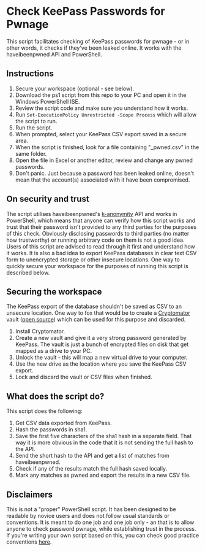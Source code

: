 # Check KeePass Passwords for Pwnage
This script facilitates checking of KeePass passwords for pwnage - or in other words, it checks if they've been leaked online. It works with the haveibeenpwned API and PowerShell.

## Instructions
1. Secure your workspace (optional - see below).
2. Download the ps1 script from this repo to your PC and open it in the Windows PowerShell ISE.
3. Review the script code and make sure you understand how it works.
4. Run `Set-ExecutionPolicy Unrestricted -Scope Process` which will allow the script to run.
5. Run the script.
6. When prompted, select your KeePass CSV export saved in a secure area.
7. When the script is finished, look for a file containing "_pwned.csv" in the same folder.
8. Open the file in Excel or another editor, review and change any pwned passwords.
9. Don't panic. Just because a password has been leaked online, doesn't mean that the account(s) associated with it have been compromised.

## On security and trust
The script utilises haveibeenpwned's [k-anonymity](https://blog.cloudflare.com/validating-leaked-passwords-with-k-anonymity/) API and works in PowerShell, which means that anyone can verify how this script works and trust that their password isn't provided to any third parties for the purposes of this check.
Obviously disclosing passwords to third parties (no matter how trustworthy) or running arbitrary code on them is not a good idea. Users of this script are advised to read through it first and understand how it works.
It is also a bad idea to export KeePass databases in clear text CSV form to unencrypted storage or other insecure locations. One way to quickly secure your workspace for the purposes of running this script is described below.

## Securing the workspace
The KeePass export of the database shouldn't be saved as CSV to an unsecure location. One way to fox that would be to create a [Cryptomator](https://cryptomator.org/) vault ([open source](https://github.com/cryptomator/cryptomator)) which can be used for this purpose and discarded.
1. Install Cryptomator.
2. Create a new vault and give it a very strong password generated by KeePass. The vault is just a bunch of encrypted files on disk that get mapped as a drive to your PC.
3. Unlock the vault - this will map a new virtual drive to your computer.
4. Use the new drive as the location where you save the KeePass CSV export.
5. Lock and discard the vault or CSV files when finished.

## What does the script do?
This script does the following:
1. Get CSV data exported from KeePass.
2. Hash the passwords in sha1.
3. Save the first five characters of the sha1 hash in a separate field. That way it is more obvious in the code that it is not sending the full hash to the API.
3. Send the short hash to the API and get a list of matches from haveibeenpwned.
4. Check if any of the results match the full hash saved locally.
5. Mark any matches as pwned and export the results in a new CSV file.

## Disclaimers
This is not a "proper" PowerShell script. It has been designed to be readable by novice users and does not follow usual standards or conventions. It is meant to do one job and one job only - an that is to allow anyone to check password pwnage, while establishing trust in the process.
If you're writing your own script based on this, you can check good practice conventions [here](https://github.com/PoshCode/PowerShellPracticeAndStyle).
